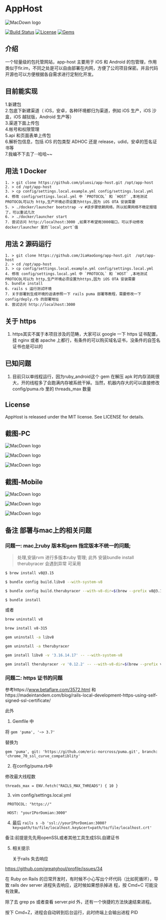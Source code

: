 # AppHost
![MacDown logo](public/favicon.ico)

[![Build Status](https://travis-ci.org/pluosi/app-host.svg?branch=master)](https://travis-ci.org/pluosi/app-host)
[![License](https://img.shields.io/github/license/mashape/apistatus.svg)](https://travis-ci.org/pluosi/app-host)
[![Gems](https://img.shields.io/gem/u/raphink.svg)]()

## 介绍
一个轻量级的包托管网站，app-host 主要用于 iOS 和 Android 的包管理，作用类似于fir.im，不同之处是可以自由部署在内网，方便了公司项目保密。并且代码开源也可以方便根据各自需求进行定制化开发。


## 目前能实现
1.新建包<br>
2.包底下新建渠道（ iOS，安卓，各种环境都归为渠道，例如 iOS 生产，iOS 沙盒，iOS 越狱版，Android 生产等）<br>
3.渠道下面上传包<br>
4.帐号和权限管理<br>
5.api 和页面表单上传包<br>
6.解析包信息，包括 iOS 的包类型 ADHOC 还是 release，udid，安卓的签名证书等<br>
7.我编不下去了···哈哈~~<br>

## 用法 1 Docker
```
1. > git clone https://github.com/pluosi/app-host.git /opt/app-host
2. > cd /opt/app-host
3. > cp config/settings.local.example.yml config/settings.local.yml
4. 修改 config/settings.local.yml 中 `PROTOCOL` 和 `HOST` ,本地测试PROTOCOL可以为 http,生产环境必须设置为https,因为 iOS OTA 安装需要
5. > ./docker/launcher bootstrap -v #该步骤依赖网络，所以如果网络不稳定报错了，可以重试几次
6. > ./docker/launcher start
7. 尝试访问 http://localhost:3000 ,如果不希望用3000端口，可以手动修改 docker/launcher 里的`local_port`值
```


## 用法 2 源码运行
```
1. > git clone https://github.com/JiaHaoGong/app-host.git  /opt/app-host
2. > cd /opt/app-host
3. > cp config/settings.local.example.yml config/settings.local.yml
4. 修改 config/settings.local.yml 中 `PROTOCOL` 和 `HOST` ,本地测试PROTOCOL可以为 http,生产环境必须设置为https,因为 iOS OTA 安装需要
5. bundle install
6. rails s 运行测试环境
7. 关于部署到生成环境的话请参照一下 rails puma 部署等教程，需要修改一下 config/deply.rb 的部署地址
8. 尝试访问 http://localhost:3000
```

## 关于 https
1. https其实不属于本项目涉及的范畴，大家可以 google 一下 https 证书配置，挂 nginx 或者 apache 上都行，有条件的可以购买域名证书，没条件的自签名证书也是可以的

## 已知问题
1. 目前只以单线程运行，因为ruby_android这个 gem 在解压 apk 时内存消耗很大，开的线程多了会跑满内存被系统干掉。当然，机器内存大的可以直接修改 config/puma.rb 里的 threads_max 数量


## License
AppHost is released under the MIT license. See LICENSE for details.

## 截图-PC
![MacDown logo](screenshots/index.png)

![MacDown logo](screenshots/plat.png)

![MacDown logo](screenshots/pkg.png)

## 截图-Mobile
![MacDown logo](screenshots/index_mobile.png)

![MacDown logo](screenshots/plat_mobile.png)

![MacDown logo](screenshots/pkg_mobile.png)


## 备注 部署与mac上的相关问题

### 问题一: mac上ruby 版本和gem 指定版本不统一的问题;
> 处理,安装rvm 进行多版本ruby 管理;
>此外
安装bundle install therubyracer 会遇到异常
可采用

```bash
$ brew install v8@3.15

$ bundle config build.libv8 --with-system-v8

$ bundle config build.therubyracer --with-v8-dir=$(brew --prefix v8@3.15)

$ bundle install
```

或者

```bash
brew uninstall v8

brew install v8-315

gem uninstall -a libv8

gem uninstall -a therubyracer

gem install libv8 -v '3.16.14.17' -- --with-system-v8

gem install therubyracer -v '0.12.2' -- --with-v8-dir=$(brew --prefix v8-315)

```

### 问题二: https 证书的问题

参考https://www.betaflare.com/3572.html
和https://madeintandem.com/blog/rails-local-development-https-using-self-signed-ssl-certificate/

此外
1. Gemfile 中

 将 ` gem 'puma', '~> 3.7' `

 替换为

` gem 'puma', git: 'https://github.com/eric-norcross/puma.git', branch: 'chrome_70_ssl_curve_compatiblity' `

2. 在config/puma.rb中

 修改最大线程数

 `threads_max = ENV.fetch("RAILS_MAX_THREADS") { 10 }`



3.  vim config/settings.local.yml

 ```
  PROTOCOL: "https://"

  HOST: "yourIPorDomian:3000"
 ```


4. 最后
` rails s -b 'ssl://yourIPorDomian:3000?key=path/to/file/localhost.key&cert=path/to/file/localhost.crt' `

  备注:前提是先先用openSSL或者其他工具生成SSL自建证书
  
5. 相关提示
   
   关于rails 失去响应

  https://github.com/greatghoul/profile/issues/34

  在 Ruby on Rails 的日常开发时，有时候不小心写出个坏代码（比如死循环），导致 rails dev server 进程失去响应，这时候如果想杀掉进    程，按 Cmd+C 可能没有效果。

  除了去 grep ps 或者查看 server.pid 外，还有一个快捷的方法快速结束进程。

按下 Cmd+Z，进程会自动转到后台运行，此时终端上会输出进程 PID
 

 
